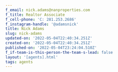 ```yaml
---
f_email: nick.adams@nanproperties.com
f_title: Realtor Associate
f_cell-phone: 'C: 281.253.2686'
f_instagram-handle: '@adamsnick'
title: Nick Adams
slug: nick-adams
updated-on: '2022-05-04T22:40:34.251Z'
created-on: '2022-05-04T22:40:34.251Z'
published-on: '2022-05-04T23:24:04.510Z'
f_if-team-is-this-person-the-team-s-lead: false
layout: '[agents].html'
tags: agents
---
```



